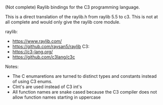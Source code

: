 (Not complete) Raylib bindings for the C3 programming language.

This is a direct translation of the raylib.h from raylib 5.5 to c3. This is not at all complete and
would only give the raylib core module.

raylib:
- https://www.raylib.com/
- https://github.com/raysan5/raylib
C3:
- https://c3-lang.org/
- https://github.com/c3lang/c3c

Notes:
- The C enumaretions are turned to distinct types and constants instead of using C3 enums.
- CInt's are used instead of C3 int's
- All function names are snake cased because the C3 compiler does not allow function names starting in uppercase
